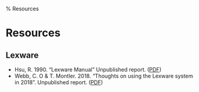 % Resources

# Resources

## Lexware

 * Hsu, R. 1990. “Lexware Manual” Unpublished report. 
   ([PDF](files/hsu1990_lexware.pdf))
 * Webb, C. O & T. Montler. 2018. “Thoughts on using the Lexware
   system in 2018”. Unpublished report. ([PDF](files/webb2018_lexware.pdf))

